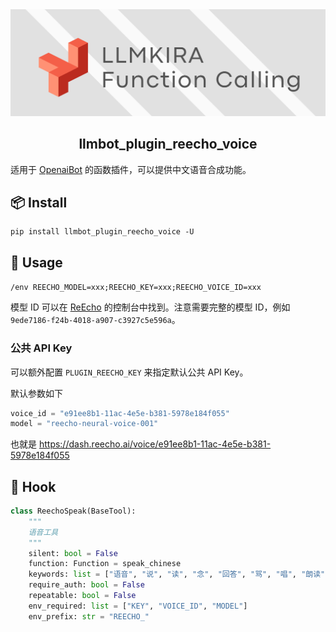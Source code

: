 <div align="center">
<a href="https://llmkira.github.io/Docs/plugin/basic">
    <img src="https://raw.githubusercontent.com/LlmKira/.github/main/llmbot/func_call_big.png">
</a>
<h2>llmbot_plugin_reecho_voice</h2>
</div>

适用于 [OpenaiBot](https://github.com/LlmKira/Openaibot) 的函数插件，可以提供中文语音合成功能。

## 📦 Install

```shell
pip install llmbot_plugin_reecho_voice -U
```

## 📄 Usage

`/env REECHO_MODEL=xxx;REECHO_KEY=xxx;REECHO_VOICE_ID=xxx`

模型 ID 可以在 [ReEcho](https://dash.reecho.ai/voices) 的控制台中找到。注意需要完整的模型
ID，例如 `9ede7186-f24b-4018-a907-c3927c5e596a`。

### 公共 API Key

可以额外配置 `PLUGIN_REECHO_KEY` 来指定默认公共 API Key。

默认参数如下

```python
voice_id = "e91ee8b1-11ac-4e5e-b381-5978e184f055"
model = "reecho-neural-voice-001"
```

也就是 https://dash.reecho.ai/voice/e91ee8b1-11ac-4e5e-b381-5978e184f055

## 📝 Hook

```python
class ReechoSpeak(BaseTool):
    """
    语音工具
    """
    silent: bool = False
    function: Function = speak_chinese
    keywords: list = ["语音", "说", "读", "念", "回答", "骂", "唱", "朗读", "朗诵"]
    require_auth: bool = False
    repeatable: bool = False
    env_required: list = ["KEY", "VOICE_ID", "MODEL"]
    env_prefix: str = "REECHO_"
```